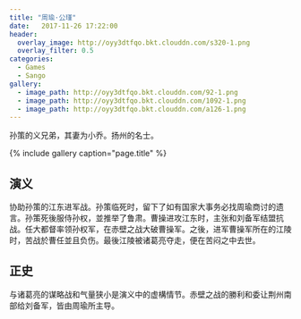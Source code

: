 ```yaml
---
title: "周瑜·公瑾"
date:   2017-11-26 17:22:00
header:
  overlay_image: http://oyy3dtfqo.bkt.clouddn.com/s320-1.png
  overlay_filter: 0.5
categories:
  - Games
  - Sango
gallery:
  - image_path: http://oyy3dtfqo.bkt.clouddn.com/92-1.png
  - image_path: http://oyy3dtfqo.bkt.clouddn.com/1092-1.png
  - image_path: http://oyy3dtfqo.bkt.clouddn.com/a126-1.png
---
```


孙策的义兄弟，其妻为小乔。扬州的名士。

{% include gallery caption="page.title" %}

## 演义

协助孙策的江东进军战。孙策临死时，留下了如有国家大事务必找周瑜商讨的遗言。孙策死後服侍孙权，並推举了鲁肃。曹操进攻江东时，主张和刘备军结盟抗战。任大都督率领孙权军，在赤壁之战大破曹操军。之後，进军曹操军所在的江陵时，苦战於曹任並且负伤。最後江陵被诸葛亮夺走，便在苦闷之中去世。

## 正史

与诸葛亮的谋略战和气量狭小是演义中的虚構情节。赤壁之战的勝利和委让荆州南部给刘备军，皆由周瑜所主导。